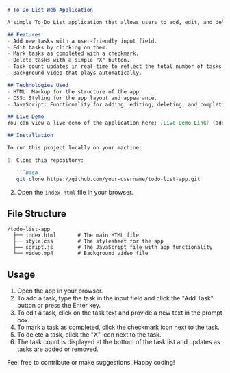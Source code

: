

```markdown
# To-Do List Web Application

A simple To-Do List application that allows users to add, edit, and delete tasks. The app also features a background video and task completion tracking. Built with HTML, CSS, and JavaScript, this app is a perfect project for beginners.

## Features
- Add new tasks with a user-friendly input field.
- Edit tasks by clicking on them.
- Mark tasks as completed with a checkmark.
- Delete tasks with a simple "X" button.
- Task count updates in real-time to reflect the total number of tasks.
- Background video that plays automatically.

## Technologies Used
- HTML: Markup for the structure of the app.
- CSS: Styling for the app layout and appearance.
- JavaScript: Functionality for adding, editing, deleting, and completing tasks.

## Live Demo
You can view a live demo of the application here: [Live Demo Link] (add your hosted link here).

## Installation

To run this project locally on your machine:

1. Clone this repository:

   ```bash
   git clone https://github.com/your-username/todo-list-app.git
   ```

2. Open the `index.html` file in your browser.

## File Structure

```
/todo-list-app
  ├── index.html       # The main HTML file
  ├── style.css        # The stylesheet for the app
  ├── script.js        # The JavaScript file with app functionality
  └── video.mp4        # Background video file
```

## Usage

1. Open the app in your browser.
2. To add a task, type the task in the input field and click the "Add Task" button or press the Enter key.
3. To edit a task, click on the task text and provide a new text in the prompt box.
4. To mark a task as completed, click the checkmark icon next to the task.
5. To delete a task, click the "X" icon next to the task.
6. The task count is displayed at the bottom of the task list and updates as tasks are added or removed.


Feel free to contribute or make suggestions. Happy coding!
